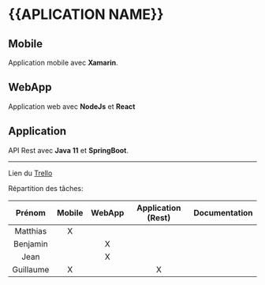 # {{APLICATION NAME}}

## Mobile

Application mobile avec **Xamarin**.

## WebApp

Application web avec **NodeJs** et **React**

## Application

API Rest avec **Java 11** et **SpringBoot**.

***

Lien du [Trello](https://trello.com/b/INli8G9z/4proj)

Répartition des tâches:

Prénom | Mobile | WebApp | Application (Rest) | Documentation |
:---: | :---: | :---: | :---: | :---:
Matthias | X |   |   | 
Benjamin |   | X |   | 
Jean     |   | X |   |
Guillaume| X |   | X |
